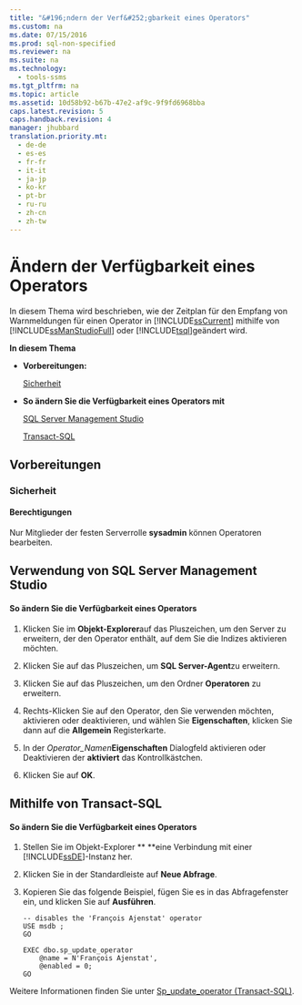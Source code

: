 ```yaml
---
title: "&#196;ndern der Verf&#252;gbarkeit eines Operators"
ms.custom: na
ms.date: 07/15/2016
ms.prod: sql-non-specified
ms.reviewer: na
ms.suite: na
ms.technology: 
  - tools-ssms
ms.tgt_pltfrm: na
ms.topic: article
ms.assetid: 10d58b92-b67b-47e2-af9c-9f9fd6968bba
caps.latest.revision: 5
caps.handback.revision: 4
manager: jhubbard
translation.priority.mt: 
  - de-de
  - es-es
  - fr-fr
  - it-it
  - ja-jp
  - ko-kr
  - pt-br
  - ru-ru
  - zh-cn
  - zh-tw
---
```

# &#196;ndern der Verf&#252;gbarkeit eines Operators
In diesem Thema wird beschrieben, wie der Zeitplan für den Empfang von Warnmeldungen für einen Operator in [!INCLUDE[ssCurrent](../content/includes/ssCurrent_md.md)] mithilfe von [!INCLUDE[ssManStudioFull](../content/includes/ssManStudioFull_md.md)] oder [!INCLUDE[tsql](../content/includes/tsql_md.md)]geändert wird.  
  
**In diesem Thema**  
  
-   **Vorbereitungen:**  
  
    [Sicherheit](#Security)  
  
-   **So ändern Sie die Verfügbarkeit eines Operators mit**  
  
    [SQL Server Management Studio](#SSMSProcedure)  
  
    [Transact-SQL](#TsqlProcedure)  
  
## <a name="BeforeYouBegin"></a>Vorbereitungen  
  
### <a name="Security"></a>Sicherheit  
  
#### <a name="Permissions"></a>Berechtigungen  
Nur Mitglieder der festen Serverrolle **sysadmin** können Operatoren bearbeiten.  
  
## <a name="SSMSProcedure"></a>Verwendung von SQL Server Management Studio  
  
#### So ändern Sie die Verfügbarkeit eines Operators  
  
1.  Klicken Sie im **Objekt-Explorer**auf das Pluszeichen, um den Server zu erweitern, der den Operator enthält, auf dem Sie die Indizes aktivieren möchten.  
  
2.  Klicken Sie auf das Pluszeichen, um **SQL Server-Agent**zu erweitern.  
  
3.  Klicken Sie auf das Pluszeichen, um den Ordner **Operatoren** zu erweitern.  
  
4.  Rechts\-Klicken Sie auf den Operator, den Sie verwenden möchten, aktivieren oder deaktivieren, und wählen Sie **Eigenschaften**, klicken Sie dann auf die **Allgemein** Registerkarte.  
  
5.  In der *Operator\_Namen***Eigenschaften** Dialogfeld aktivieren oder Deaktivieren der **aktiviert** das Kontrollkästchen.  
  
6.  Klicken Sie auf **OK**.  
  
## <a name="TsqlProcedure"></a>Mithilfe von Transact\-SQL  
  
#### So ändern Sie die Verfügbarkeit eines Operators  
  
1.  Stellen Sie im Objekt-Explorer ** **eine Verbindung mit einer [!INCLUDE[ssDE](../content/includes/ssDE_md.md)]-Instanz her.  
  
2.  Klicken Sie in der Standardleiste auf **Neue Abfrage**.  
  
3.  Kopieren Sie das folgende Beispiel, fügen Sie es in das Abfragefenster ein, und klicken Sie auf **Ausführen**.  
  
    ```  
    -- disables the 'François Ajenstat' operator  
    USE msdb ;  
    GO  
  
    EXEC dbo.sp_update_operator   
        @name = N'François Ajenstat',  
        @enabled = 0;  
    GO  
    ```  
  
Weitere Informationen finden Sie unter [Sp_update_operator (Transact-SQL)](assetId:///231750a6-4828-4d03-afe6-b91d38c42ed3).  
  
